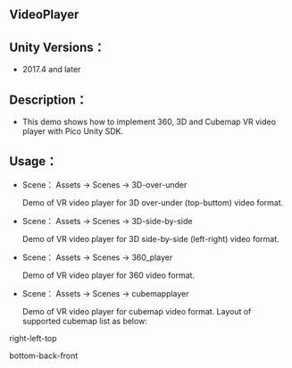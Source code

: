 ## VideoPlayer

## Unity Versions：

   - 2017.4 and later

## Description：

   - This demo shows how to implement 360, 3D and Cubemap VR video player with Pico Unity SDK.

## Usage：

   - Scene： Assets -> Scenes -> 3D-over-under 

      Demo of VR video player for 3D over-under (top-buttom) video format.
 
   - Scene： Assets -> Scenes -> 3D-side-by-side

      Demo of VR video player for 3D side-by-side (left-right) video format.
 
   - Scene： Assets -> Scenes -> 360_player 

     Demo of VR video player for 360 video format.
 
   - Scene： Assets -> Scenes -> cubemapplayer 

     Demo of VR video player for cubemap video format. Layout of supported cubemap list as below:
   
   right-left-top
  
   bottom-back-front
